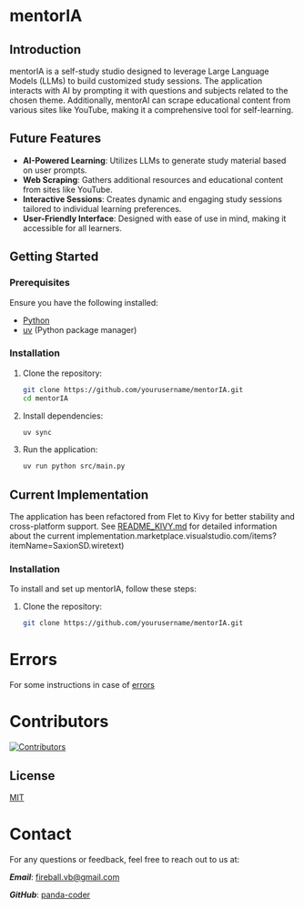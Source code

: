 # mentorIA

## Introduction

mentorIA is a self-study studio designed to leverage Large Language Models (LLMs) to build customized study sessions. The application interacts with AI by prompting it with questions and subjects related to the chosen theme. Additionally, mentorAI can scrape educational content from various sites like YouTube, making it a comprehensive tool for self-learning.

## Future Features

- **AI-Powered Learning**: Utilizes LLMs to generate study material based on user prompts.
- **Web Scraping**: Gathers additional resources and educational content from sites like YouTube.
- **Interactive Sessions**: Creates dynamic and engaging study sessions tailored to individual learning preferences.
- **User-Friendly Interface**: Designed with ease of use in mind, making it accessible for all learners.

## Getting Started

### Prerequisites

Ensure you have the following installed:

- [Python](https://www.python.org/downloads/)
- [uv](https://docs.astral.sh/uv/) (Python package manager)

### Installation

1. Clone the repository:
   ```bash
   git clone https://github.com/yourusername/mentorIA.git
   cd mentorIA
   ```

2. Install dependencies:
   ```bash
   uv sync
   ```

3. Run the application:
   ```bash
   uv run python src/main.py
   ```

## Current Implementation

The application has been refactored from Flet to Kivy for better stability and cross-platform support. See [README_KIVY.md](README_KIVY.md) for detailed information about the current implementation.marketplace.visualstudio.com/items?itemName=SaxionSD.wiretext)

### Installation

To install and set up mentorIA, follow these steps:

1. Clone the repository:
   ```bash
   git clone https://github.com/yourusername/mentorIA.git

# Errors

For some instructions in case of [errors](docs/errors.md)

# Contributors

[![Contributors](https://contrib.rocks/image?repo=panda-coder/mentorIA)](https://github.com/panda-coder/mentorIA/graphs/contributors)

## License

[MIT](./LICENSE)

# Contact
For any questions or feedback, feel free to reach out to us at:

***Email***: fireball.vb@gmail.com

***GitHub***: [panda-coder](https://github.com/panda-coder)